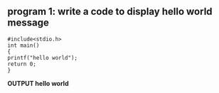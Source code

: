 ## program 1: write a code to display hello world message
```
#include<stdio.h>
int main()
{
printf("hello world");
return 0;
}
```
**OUTPUT hello world**
